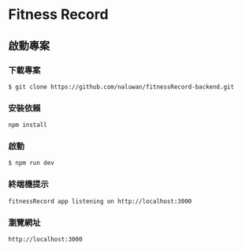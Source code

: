 # Fitness Record

## 啟動專案

### 下載專案
```
$ git clone https://github.com/naluwan/fitnessRecord-backend.git
```

### 安裝依賴
```
npm install
```
### 啟動

```
$ npm run dev
```

### 終端機提示

```
fitnessRecord app listening on http://localhost:3000
```

### 瀏覽網址

```
http://localhost:3000
```

